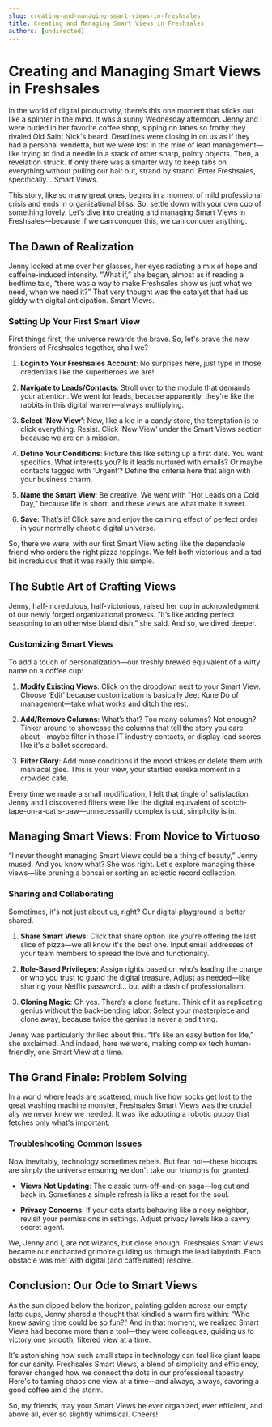 ```yaml
---
slug: creating-and-managing-smart-views-in-freshsales
title: Creating and Managing Smart Views in Freshsales
authors: [undirected]
---
```



# Creating and Managing Smart Views in Freshsales

In the world of digital productivity, there’s this one moment that sticks out like a splinter in the mind. It was a sunny Wednesday afternoon. Jenny and I were buried in her favorite coffee shop, sipping on lattes so frothy they rivaled Old Saint Nick's beard. Deadlines were closing in on us as if they had a personal vendetta, but we were lost in the mire of lead management—like trying to find a needle in a stack of other sharp, pointy objects. Then, a revelation struck. If only there was a smarter way to keep tabs on everything without pulling our hair out, strand by strand. Enter Freshsales, specifically... Smart Views. 

This story, like so many great ones, begins in a moment of mild professional crisis and ends in organizational bliss. So, settle down with your own cup of something lovely. Let’s dive into creating and managing Smart Views in Freshsales—because if we can conquer this, we can conquer anything. 

## The Dawn of Realization

Jenny looked at me over her glasses, her eyes radiating a mix of hope and caffeine-induced intensity. “What if,” she began, almost as if reading a bedtime tale, “there was a way to make Freshsales show us just what we need, when we need it?” That very thought was the catalyst that had us giddy with digital anticipation. Smart Views. 

### Setting Up Your First Smart View

First things first, the universe rewards the brave. So, let's brave the new frontiers of Freshsales together, shall we?

1. **Login to Your Freshsales Account**: No surprises here, just type in those credentials like the superheroes we are!
   
2. **Navigate to Leads/Contacts**: Stroll over to the module that demands your attention. We went for leads, because apparently, they're like the rabbits in this digital warren—always multiplying.

3. **Select ‘New View’**: Now, like a kid in a candy store, the temptation is to click everything. Resist. Click ‘New View’ under the Smart Views section because we are on a mission.

4. **Define Your Conditions**: Picture this like setting up a first date. You want specifics. What interests you? Is it leads nurtured with emails? Or maybe contacts tagged with ‘Urgent’? Define the criteria here that align with your business charm.

5. **Name the Smart View**: Be creative. We went with "Hot Leads on a Cold Day," because life is short, and these views are what make it sweet.

6. **Save**: That’s it! Click save and enjoy the calming effect of perfect order in your normally chaotic digital universe.

So, there we were, with our first Smart View acting like the dependable friend who orders the right pizza toppings. We felt both victorious and a tad bit incredulous that it was really this simple.

## The Subtle Art of Crafting Views

Jenny, half-incredulous, half-victorious, raised her cup in acknowledgment of our newly forged organizational prowess. “It’s like adding perfect seasoning to an otherwise bland dish,” she said. And so, we dived deeper.

### Customizing Smart Views

To add a touch of personalization—our freshly brewed equivalent of a witty name on a coffee cup:

1. **Modify Existing Views**: Click on the dropdown next to your Smart View. Choose ‘Edit’ because customization is basically Jeet Kune Do of management—take what works and ditch the rest.

2. **Add/Remove Columns**: What’s that? Too many columns? Not enough? Tinker around to showcase the columns that tell the story you care about—maybe filter in those IT industry contacts, or display lead scores like it's a ballet scorecard. 

3. **Filter Glory**: Add more conditions if the mood strikes or delete them with maniacal glee. This is your view, your startled eureka moment in a crowded cafe.

Every time we made a small modification, I felt that tingle of satisfaction. Jenny and I discovered filters were like the digital equivalent of scotch-tape-on-a-cat's-paw—unnecessarily complex is out, simplicity is in.

## Managing Smart Views: From Novice to Virtuoso

“I never thought managing Smart Views could be a thing of beauty,” Jenny mused. And you know what? She was right. Let's explore managing these views—like pruning a bonsai or sorting an eclectic record collection.

### Sharing and Collaborating

Sometimes, it's not just about us, right? Our digital playground is better shared.

1. **Share Smart Views**: Click that share option like you're offering the last slice of pizza—we all know it's the best one. Input email addresses of your team members to spread the love and functionality.

2. **Role-Based Privileges**: Assign rights based on who’s leading the charge or who you trust to guard the digital treasure. Adjust as needed—like sharing your Netflix password... but with a dash of professionalism.

3. **Cloning Magic**: Oh yes. There’s a clone feature. Think of it as replicating genius without the back-bending labor. Select your masterpiece and clone away, because twice the genius is never a bad thing.

Jenny was particularly thrilled about this. “It’s like an easy button for life,” she exclaimed. And indeed, here we were, making complex tech human-friendly, one Smart View at a time.

## The Grand Finale: Problem Solving

In a world where leads are scattered, much like how socks get lost to the great washing machine monster, Freshsales Smart Views was the crucial ally we never knew we needed. It was like adopting a robotic puppy that fetches only what's important.

### Troubleshooting Common Issues

Now inevitably, technology sometimes rebels. But fear not—these hiccups are simply the universe ensuring we don't take our triumphs for granted.

- **Views Not Updating**: The classic turn-off-and-on saga—log out and back in. Sometimes a simple refresh is like a reset for the soul.

- **Privacy Concerns**: If your data starts behaving like a nosy neighbor, revisit your permissions in settings. Adjust privacy levels like a savvy secret agent.

We, Jenny and I, are not wizards, but close enough. Freshsales Smart Views became our enchanted grimoire guiding us through the lead labyrinth. Each obstacle was met with digital (and caffeinated) resolve. 

## Conclusion: Our Ode to Smart Views

As the sun dipped below the horizon, painting golden across our empty latte cups, Jenny shared a thought that kindled a warm fire within: “Who knew saving time could be so fun?” And in that moment, we realized Smart Views had become more than a tool—they were colleagues, guiding us to victory one smooth, filtered view at a time.

It's astonishing how such small steps in technology can feel like giant leaps for our sanity. Freshsales Smart Views, a blend of simplicity and efficiency, forever changed how we connect the dots in our professional tapestry. Here's to taming chaos one view at a time—and always, always, savoring a good coffee amid the storm.

So, my friends, may your Smart Views be ever organized, ever efficient, and above all, ever so slightly whimsical. Cheers!